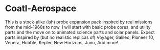 # Coatl-Aerospace
This is a stock-alike (ish) probe expansion pack inspired by real missions from the mid-1960s to now. I will start with basic probe cores, and utility parts and the move on to animated science parts and solar panels. Expect parts inspired by (but no realistic replicas of) Voyager, Galileo, Pioneer 10, Venera, Hubble, Kepler, New Horizons, Juno, And more!
